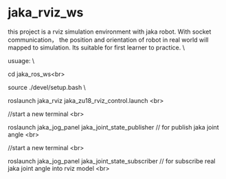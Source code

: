 # jaka_rviz_ws
this project is a rviz simulation environment with jaka robot. With socket communication， the position and orientation of robot in real world will mapped to simulation. Its suitable for first learner to practice.  \

usuage:  \

cd jaka_ros_ws\<br>  

source ./devel/setup.bash  \

roslaunch jaka_rviz jaka_zu18_rviz_control.launch  \<br>

//start a new terminal  \<br>

roslaunch jaka_jog_panel jaka_joint_state_publisher // for publish jaka joint angle  \<br>

//start a new terminal  \<br>

roslaunch jaka_jog_panel jaka_joint_state_subscriber // for subscribe real jaka joint angle into rviz model  \<br>

